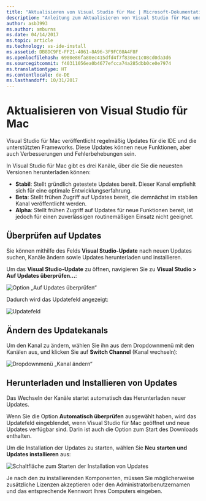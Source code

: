```yaml
---
title: "Aktualisieren von Visual Studio für Mac | Microsoft-Dokumentation"
description: "Anleitung zum Aktualisieren von Visual Studio für Mac und Zugreifen auf Vorschauversionen"
author: asb3993
ms.author: amburns
ms.date: 04/14/2017
ms.topic: article
ms.technology: vs-ide-install
ms.assetid: DB8DC9FE-FF21-4061-8A96-3F9FC08A4F8F
ms.openlocfilehash: 6980e86fa80ec415dfd4f7f830ec1c08cd0da3d6
ms.sourcegitcommit: f40311056ea0b4677efcca74a285dbb0ce0e7974
ms.translationtype: HT
ms.contentlocale: de-DE
ms.lasthandoff: 10/31/2017
---
```

# <a name="updating-visual-studio-for-mac"></a>Aktualisieren von Visual Studio für Mac

Visual Studio für Mac veröffentlicht regelmäßig Updates für die IDE und die unterstützten Frameworks. Diese Updates können neue Funktionen, aber auch Verbesserungen und Fehlerbehebungen sein.

In Visual Studio für Mac gibt es drei Kanäle, über die Sie die neuesten Versionen herunterladen können:

* **Stabil**: Stellt gründlich getestete Updates bereit. Dieser Kanal empfiehlt sich für eine optimale Entwicklungserfahrung.
* **Beta**: Stellt frühen Zugriff auf Updates bereit, die demnächst im stabilen Kanal veröffentlicht werden.
* **Alpha**: Stellt frühen Zugriff auf Updates für neue Funktionen bereit, ist jedoch für einen zuverlässigen routinemäßigen Einsatz nicht geeignet.

## <a name="checking-for-updates"></a>Überprüfen auf Updates

Sie können mithilfe des Felds **Visual Studio-Update** nach neuen Updates suchen, Kanäle ändern sowie Updates herunterladen und installieren.

Um das **Visual Studio-Update** zu öffnen, navigieren Sie zu **Visual Studio > Auf Updates überprüfen...**:

![Option „Auf Updates überprüfen“](media/update-image1.png)

Dadurch wird das Updatefeld angezeigt:

![Updatefeld](media/update-image2.png)

## <a name="changing-the-updater-channel"></a>Ändern des Updatekanals

Um den Kanal zu ändern, wählen Sie ihn aus dem Dropdownmenü mit den Kanälen aus, und klicken Sie auf **Switch Channel** (Kanal wechseln):

![Dropdownmenü „Kanal ändern“](media/update-image3.png)

## <a name="downloading-and-installing-updates"></a>Herunterladen und Installieren von Updates

Das Wechseln der Kanäle startet automatisch das Herunterladen neuer Updates.

Wenn Sie die Option **Automatisch überprüfen** ausgewählt haben, wird das Updatefeld eingeblendet, wenn Visual Studio für Mac geöffnet und neue Updates verfügbar sind. Darin ist auch die Option zum Start des Downloads enthalten.

Um die Installation der Updates zu starten, wählen Sie **Neu starten und Updates installieren** aus:

![Schaltfläche zum Starten der Installation von Updates](media/update-image4.png)

Je nach den zu installierenden Komponenten, müssen Sie möglicherweise zusätzliche Lizenzen akzeptieren oder den Administratorbenutzernamen und das entsprechende Kennwort Ihres Computers eingeben.
